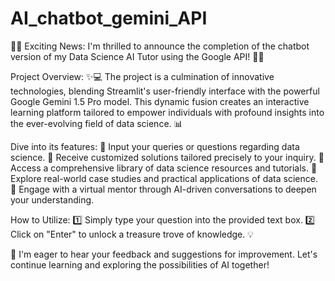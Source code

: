# AI_chatbot_gemini_API
🚀🌟 Exciting News: I'm thrilled to announce the completion of the chatbot version of my Data Science AI Tutor using the Google API! 🤖🎉

Project Overview: 
✨💻 The project is a culmination of innovative technologies, blending Streamlit's user-friendly interface with the powerful Google Gemini 1.5 Pro model. This dynamic fusion creates an interactive learning platform tailored to empower individuals with profound insights into the ever-evolving field of data science. 📊

Dive into its features:
🔹 Input your queries or questions regarding data science.
🔹 Receive customized solutions tailored precisely to your inquiry.
🔹 Access a comprehensive library of data science resources and tutorials.
🔹 Explore real-world case studies and practical applications of data science.
🔹 Engage with a virtual mentor through AI-driven conversations to deepen your understanding.

How to Utilize:
1️⃣ Simply type your question into the provided text box.
2️⃣ Click on "Enter" to unlock a treasure trove of knowledge. 💡

💬 I'm eager to hear your feedback and suggestions for improvement. Let's continue learning and exploring the possibilities of AI together!
